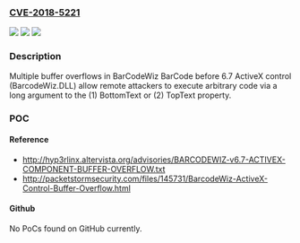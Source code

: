 ### [CVE-2018-5221](https://cve.mitre.org/cgi-bin/cvename.cgi?name=CVE-2018-5221)
![](https://img.shields.io/static/v1?label=Product&message=n%2Fa&color=blue)
![](https://img.shields.io/static/v1?label=Version&message=n%2Fa&color=blue)
![](https://img.shields.io/static/v1?label=Vulnerability&message=n%2Fa&color=brighgreen)

### Description

Multiple buffer overflows in BarCodeWiz BarCode before 6.7 ActiveX control (BarcodeWiz.DLL) allow remote attackers to execute arbitrary code via a long argument to the (1) BottomText or (2) TopText property.

### POC

#### Reference
- http://hyp3rlinx.altervista.org/advisories/BARCODEWIZ-v6.7-ACTIVEX-COMPONENT-BUFFER-OVERFLOW.txt
- http://packetstormsecurity.com/files/145731/BarcodeWiz-ActiveX-Control-Buffer-Overflow.html

#### Github
No PoCs found on GitHub currently.

